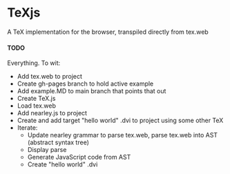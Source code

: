 # TeXjs
A TeX implementation for the browser, transpiled directly from tex.web

#### TODO
Everything. To wit:

* Add tex.web to project
* Create gh-pages branch to hold active example
* Add example.MD to main branch that points that out
* Create TeX.js
* Load tex.web
* Add nearley.js to project
* Create and add target "hello world" .dvi to project using some other TeX
* Iterate:
  * Update nearley grammar to parse tex.web, parse tex.web into AST (abstract syntax tree)
  * Display parse
  * Generate JavaScript code from AST
  * Create "hello world" .dvi
